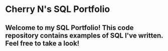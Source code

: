 # Cherry N's SQL Portfolio 

## Welcome to my SQL Portfolio! This code repository contains examples of SQL I've written. Feel free to take a look!
